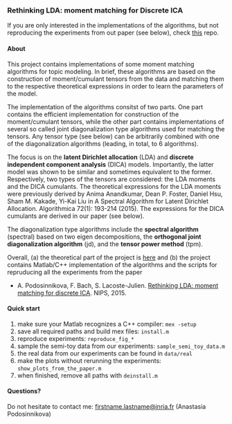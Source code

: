 ### Rethinking LDA: moment matching for Discrete ICA

If you are only interested in the implementations of the algorithms, but not reproducing the experiments from out paper (see below), 
check [this](https://github.com/anastasia-podosinnikova/dica-light) repo.

#### About
This project contains implementations of some moment matching algorithms for topic modeling. 
In brief, these algorithms are based on the construction of moment/cumulant tensors from the data 
and matching them to the respective theoretical expressions in order to learn the parameters of the model.

The implementation of the algorithms consitst of two parts. 
One part contains the efficient implementation for construction of the moment/cumulant tensors, 
while the other part contains implementations of several so called joint diagonalization type algorithms used for matching the tensors. 
Any tensor type (see below) can be arbitrarily combined with one of the diagonalization algorithms (leading, in total, to 6 algorithms).

The focus is on the **latent Dirichlet allocation** (LDA) and **discrete independent component analysis** (DICA) models. 
Importantly, the latter model was shown to be similar and sometimes equivalent to the former. 
Respectively, two types of the tensors are considered: the LDA moments and the DICA cumulants. 
The theoretical expressions for the LDA moments were previously derived 
by Anima Anandkumar, Dean P. Foster, Daniel Hsu, Sham M. Kakade, Yi-Kai Liu 
in A Spectral Algorithm for Latent Dirichlet Allocation. Algorithmica 72(1): 193-214 (2015). 
The expressions for the DICA cumulants are derived in our paper (see below).

The diagonalization type algorithms include the **spectral algorithm** (spectral) based on two eigen decompositions, 
the **orthogonal joint diagonalization algorithm** (jd), and the **tensor power method** (tpm).

Overall, (a) the theoretical part of the project is [here](http://www.di.ens.fr/~apodosin/dica-project.html) 
and (b) the project contains Matlab/C++ implementation of the algorithms and the scripts for repruducing all the experiments from the paper
* A. Podosinnikova, F. Bach, S. Lacoste-Julien. [Rethinking LDA: moment matching for discrete ICA](http://arxiv.org/abs/1507.01784). NIPS, 2015.








#### Quick start

1. make sure your Matlab recognizes a C++ compiler: ```mex -setup```
2. save all required paths and build mex files: ```install.m```
3. reproduce experiments: ```reproduce_fig_*```
4. sample the semi-toy data from our experiments: ```sample_semi_toy_data.m```
5. the real data from our experiments can be found in ```data/real```
6. make the plots without rerunning the experiments: ```show_plots_from_the_paper.m```
7. when finished, remove all paths with ```deinstall.m```


#### Questions?
Do not hesitate to contact me: firstname.lastname@inria.fr (Anastasia Podosinnikova)
